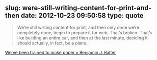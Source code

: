 slug: were-still-writing-content-for-print-and-then
date: 2012-10-23 09:50:58
type: quote
---

> We’re still writing content for print, and then only once we’re completely done, begin to prepare it for web. That’s broken. That’s like building an entire car, and then at the last minute, deciding it should actually, in fact, be a plane.

[We’ve been trained to make paper » Benjamin J. Balter](http://ben.balter.com/2012/10/19/we-ve-been-trained-to-make-paper/)

